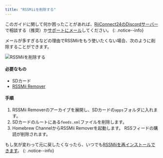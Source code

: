 ```yaml
---
title: "RSSMiiを削除する"
---
```


このガイドに関して何か困ったことがあれば、[RiiConnect24のDiscordサーバー](https://discord.gg/rc24)で相談する（推奨）か[サポートにメール](mailto:support@riiconnect24.net)してください。
{: .notice--info}

メールが多すぎるなどの理由でRSSMiiをもう使いたくない場合、次のように削除することができます。

![RSSMiiを削除する](/images/rssmii-remove.png)

#### 必要なもの

* SDカード
* [RSSMii Remover](https://github.com/RiiConnect24/rssmii/releases)

#### 手順

1. RSSMii Removerのアーカイブを展開し、SDカードの`apps`フォルダに入れます。
2. SDカードのルートにある`feeds.xml`ファイルを削除します。
3. Homebrew ChannelからRSSMii Removerを起動します。 RSSフィードの購読が削除されます。

もし気が変わって元に戻したくなったら、いつでも[RSSMiiを再インストールできます](rssmii)。
{: .notice--info}
